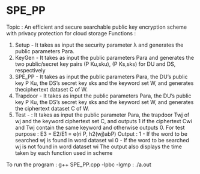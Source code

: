 # SPE_PP

Topic : An efficient and secure searchable public key encryption scheme with privacy protection for cloud storage
Functions :
1. Setup - It takes as input the security parameter λ and generates the public parameters Para.
2. KeyGen - It takes as input the public parameters Para and generates the two public/secret key pairs (P Ku,sku), (P Ks,sks) for DU and DS, respectively
3. SPE_PP -  It takes as input the public parameters Para, the DU’s public key P Ku, the DS’s secret key sks and the keyword set W, and generates theciphertext dataset C of W.
4. Trapdoor -  It takes as input the public parameters Para, the DU’s public key P Ku, the DS’s secret key sks and the keyword set W, and generates the ciphertext dataset C of W.
5. Test - : It takes as input the public parameter Para, the trapdoor Twj of wj and the keyword ciphertext set C, and outputs 1 if the ciphertext Cwi and Twj contain the same keyword and otherwise outputs 0.
            For test purpose :
            E3 = E2/E1 = e(ri P, h2(wj)abP)
Output :  1 - If the word to be searched wj is found in word dataset wi
          0 - If the word to be searched wj is not found in word dataset wi
          The output also displays the time taken by each function used in scheme

To run the program : g++ SPE_PP.cpp -lpbc -lgmp
                   : ./a.out    
